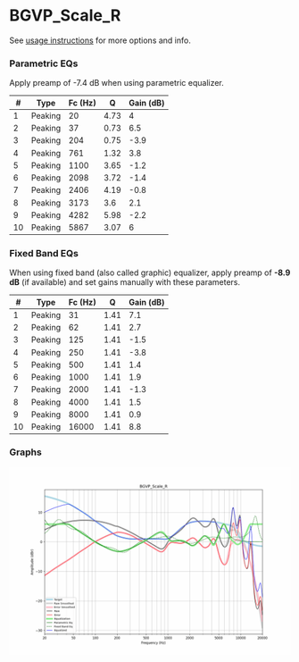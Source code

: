 # BGVP_Scale_R
See [usage instructions](https://github.com/jaakkopasanen/AutoEq#usage) for more options and info.

### Parametric EQs
Apply preamp of -7.4 dB when using parametric equalizer.

|   # | Type    |   Fc (Hz) |    Q |   Gain (dB) |
|-----|---------|-----------|------|-------------|
|   1 | Peaking |        20 | 4.73 |         4   |
|   2 | Peaking |        37 | 0.73 |         6.5 |
|   3 | Peaking |       204 | 0.75 |        -3.9 |
|   4 | Peaking |       761 | 1.32 |         3.8 |
|   5 | Peaking |      1100 | 3.65 |        -1.2 |
|   6 | Peaking |      2098 | 3.72 |        -1.4 |
|   7 | Peaking |      2406 | 4.19 |        -0.8 |
|   8 | Peaking |      3173 | 3.6  |         2.1 |
|   9 | Peaking |      4282 | 5.98 |        -2.2 |
|  10 | Peaking |      5867 | 3.07 |         6   |

### Fixed Band EQs
When using fixed band (also called graphic) equalizer, apply preamp of **-8.9 dB** (if available) and set gains manually with these parameters.

|   # | Type    |   Fc (Hz) |    Q |   Gain (dB) |
|-----|---------|-----------|------|-------------|
|   1 | Peaking |        31 | 1.41 |         7.1 |
|   2 | Peaking |        62 | 1.41 |         2.7 |
|   3 | Peaking |       125 | 1.41 |        -1.5 |
|   4 | Peaking |       250 | 1.41 |        -3.8 |
|   5 | Peaking |       500 | 1.41 |         1.4 |
|   6 | Peaking |      1000 | 1.41 |         1.9 |
|   7 | Peaking |      2000 | 1.41 |        -1.3 |
|   8 | Peaking |      4000 | 1.41 |         1.5 |
|   9 | Peaking |      8000 | 1.41 |         0.9 |
|  10 | Peaking |     16000 | 1.41 |         8.8 |

### Graphs
![](./BGVP_Scale_R.png)

